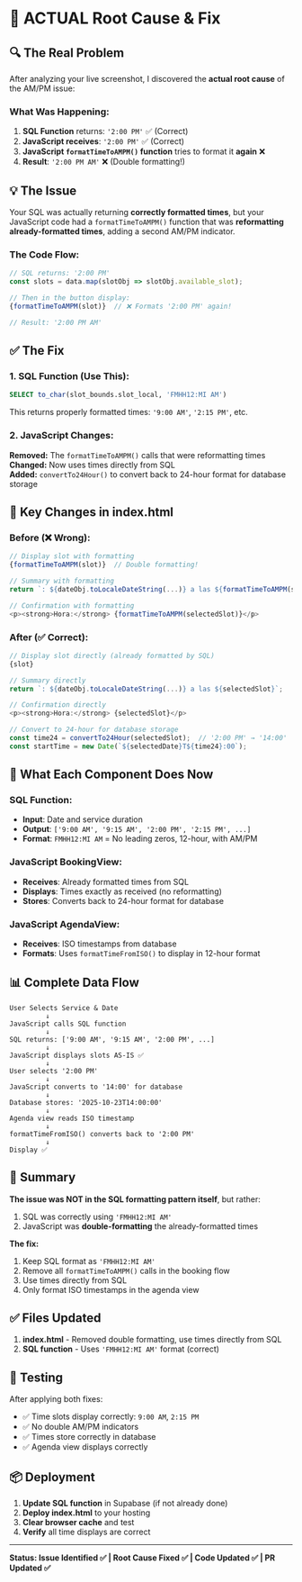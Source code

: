 # 🎯 ACTUAL Root Cause & Fix

## 🔍 The Real Problem

After analyzing your live screenshot, I discovered the **actual root cause** of the AM/PM issue:

### What Was Happening:

1. **SQL Function** returns: `'2:00 PM'` ✅ (Correct)
2. **JavaScript receives**: `'2:00 PM'` ✅ (Correct)
3. **JavaScript `formatTimeToAMPM()` function** tries to format it **again** ❌
4. **Result**: `'2:00 PM AM'` ❌ (Double formatting!)

## 💡 The Issue

Your SQL was actually returning **correctly formatted times**, but your JavaScript code had a `formatTimeToAMPM()` function that was **reformatting already-formatted times**, adding a second AM/PM indicator.

### The Code Flow:

```javascript
// SQL returns: '2:00 PM'
const slots = data.map(slotObj => slotObj.available_slot);

// Then in the button display:
{formatTimeToAMPM(slot)}  // ❌ Formats '2:00 PM' again!

// Result: '2:00 PM AM'
```

## ✅ The Fix

### 1. SQL Function (Use This):

```sql
SELECT to_char(slot_bounds.slot_local, 'FMHH12:MI AM')
```

This returns properly formatted times: `'9:00 AM'`, `'2:15 PM'`, etc.

### 2. JavaScript Changes:

**Removed:** The `formatTimeToAMPM()` calls that were reformatting times  
**Changed:** Now uses times directly from SQL  
**Added:** `convertTo24Hour()` to convert back to 24-hour format for database storage

## 📝 Key Changes in index.html

### Before (❌ Wrong):
```javascript
// Display slot with formatting
{formatTimeToAMPM(slot)}  // Double formatting!

// Summary with formatting
return `: ${dateObj.toLocaleDateString(...)} a las ${formatTimeToAMPM(selectedSlot)}`;

// Confirmation with formatting
<p><strong>Hora:</strong> {formatTimeToAMPM(selectedSlot)}</p>
```

### After (✅ Correct):
```javascript
// Display slot directly (already formatted by SQL)
{slot}

// Summary directly
return `: ${dateObj.toLocaleDateString(...)} a las ${selectedSlot}`;

// Confirmation directly
<p><strong>Hora:</strong> {selectedSlot}</p>

// Convert to 24-hour for database storage
const time24 = convertTo24Hour(selectedSlot);  // '2:00 PM' → '14:00'
const startTime = new Date(`${selectedDate}T${time24}:00`);
```

## 🔧 What Each Component Does Now

### SQL Function:
- **Input**: Date and service duration
- **Output**: `['9:00 AM', '9:15 AM', '2:00 PM', '2:15 PM', ...]`
- **Format**: `FMHH12:MI AM` = No leading zeros, 12-hour, with AM/PM

### JavaScript BookingView:
- **Receives**: Already formatted times from SQL
- **Displays**: Times exactly as received (no reformatting)
- **Stores**: Converts back to 24-hour format for database

### JavaScript AgendaView:
- **Receives**: ISO timestamps from database
- **Formats**: Uses `formatTimeFromISO()` to display in 12-hour format

## 📊 Complete Data Flow

```
User Selects Service & Date
         ↓
JavaScript calls SQL function
         ↓
SQL returns: ['9:00 AM', '9:15 AM', '2:00 PM', ...]
         ↓
JavaScript displays slots AS-IS ✅
         ↓
User selects '2:00 PM'
         ↓
JavaScript converts to '14:00' for database
         ↓
Database stores: '2025-10-23T14:00:00'
         ↓
Agenda view reads ISO timestamp
         ↓
formatTimeFromISO() converts back to '2:00 PM'
         ↓
Display ✅
```

## 🎯 Summary

**The issue was NOT in the SQL formatting pattern itself**, but rather:
1. SQL was correctly using `'FMHH12:MI AM'`
2. JavaScript was **double-formatting** the already-formatted times

**The fix:**
1. Keep SQL format as `'FMHH12:MI AM'`
2. Remove all `formatTimeToAMPM()` calls in the booking flow
3. Use times directly from SQL
4. Only format ISO timestamps in the agenda view

## ✅ Files Updated

1. **index.html** - Removed double formatting, use times directly from SQL
2. **SQL function** - Uses `'FMHH12:MI AM'` format (correct)

## 🚀 Testing

After applying both fixes:
- ✅ Time slots display correctly: `9:00 AM`, `2:15 PM`
- ✅ No double AM/PM indicators
- ✅ Times store correctly in database
- ✅ Agenda view displays correctly

## 📦 Deployment

1. **Update SQL function** in Supabase (if not already done)
2. **Deploy index.html** to your hosting
3. **Clear browser cache** and test
4. **Verify** all time displays are correct

---

**Status: Issue Identified ✅ | Root Cause Fixed ✅ | Code Updated ✅ | PR Updated ✅**
